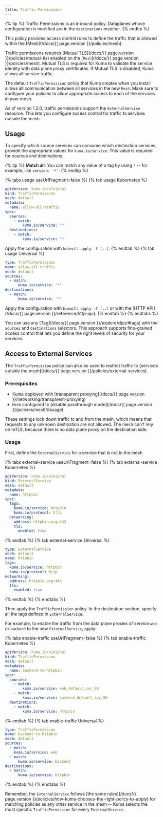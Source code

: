 ```yaml
---
title: Traffic Permissions
---
```


{% tip %}
Traffic Permissions is an inbound policy. Dataplanes whose configuration is modified are in the `destinations` matcher.
{% endtip %}

This policy provides access control rules to define the traffic that is allowed within the [Mesh](/docs/{{ page.version }}/policies/mesh). 

Traffic permissions requires [Mutual TLS](/docs/{{ page.version }}/policies/mutual-tls) enabled on the [`Mesh`](/docs/{{ page.version }}/policies/mesh). Mutual TLS is required for Kuma to validate the service identity with data plane proxy certificates. If Mutual TLS is disabled, Kuma allows all service traffic. 

The default `TrafficPermission` policy that Kuma creates when you install allows all communication between all services in the new `Mesh`. Make sure to configure your policies to allow appropriate access to each of the services in your mesh.

As of version 1.2.0, traffic permissions support the `ExternalService` resource. This lets you configure access control for traffic to services outside the mesh.

## Usage

To specify which source services can consume which destination services, provide the appropriate values for `kuma.io/service`. This value is required for sources and destinations.

{% tip %}
**Match all**: You can match any value of a tag by using `*` -- for example, like `version: '*'`.
{% endtip %}

{% tabs usage useUrlFragment=false %}
{% tab usage Kubernetes %}
```yaml
apiVersion: kuma.io/v1alpha1
kind: TrafficPermission
mesh: default
metadata:
  name: allow-all-traffic
spec:
  sources:
    - match:
        kuma.io/service: '*'
  destinations:
    - match:
        kuma.io/service: '*'
```
Apply the configuration with `kubectl apply -f [..]`.
{% endtab %}
{% tab usage Universal %}
```yaml
type: TrafficPermission
name: allow-all-traffic
mesh: default
sources:
  - match:
      kuma.io/service: '*'
destinations:
  - match:
      kuma.io/service: '*'
```
Apply the configuration with `kumactl apply -f [..]` or with the [HTTP API](/docs/{{ page.version }}/reference/http-api).
{% endtab %}
{% endtabs %}

You can use any [Tag](/docs/{{ page.version }}/explore/dpp/#tags) with the `sources` and `destinations` selectors. This approach supports fine-grained access control that lets you define the right levels of security for your services.

## Access to External Services

The `TrafficPermission` policy can also be used to restrict traffic to [services outside the mesh](/docs/{{ page.version }}/policies/external-services).

### Prerequisites

* Kuma deployed with [transparent proxying](/docs/{{ page.version }}/networking/transparent-proxying)
* `Mesh` configured to [disable passthrough mode](/docs/{{ page.version }}/policies/mesh/#usage)

These settings lock down traffic to and from the mesh, which means that requests to any unknown destination are not allowed. The mesh can't rely on mTLS, because there is no data plane proxy on the destination side.

### Usage

First, define the `ExternalService` for a service that is not in the mesh.

{% tabs external-service useUrlFragment=false %}
{% tab external-service Kubernetes %}
```yaml
apiVersion: kuma.io/v1alpha1
kind: ExternalService
mesh: default
metadata:
  name: httpbin
spec:
  tags:
    kuma.io/service: httpbin
    kuma.io/protocol: http
  networking:
    address: httpbin.org:443
    tls:
      enabled: true
```
{% endtab %}
{% tab external-service Universal %}
```yaml
type: ExternalService
mesh: default
name: httpbin
tags:
  kuma.io/service: httpbin
  kuma.io/protocol: http
networking:
  address: httpbin.org:443
  tls:
    enabled: true
```
{% endtab %}
{% endtabs %}

Then apply the `TrafficPermission` policy. In the destination section, specify all the tags defined in `ExternalService`.

For example, to enable the traffic from the data plane proxies of service `web` or `backend` to the new `ExternalService`, apply:

{% tabs enable-traffic useUrlFragment=false %}
{% tab enable-traffic Kubernetes %}
```yaml
apiVersion: kuma.io/v1alpha1
kind: TrafficPermission
mesh: default
metadata:
  name: backend-to-httpbin
spec:
  sources:
    - match:
        kuma.io/service: web_default_svc_80
    - match:
        kuma.io/service: backend_default_svc_80
  destinations:
    - match:
        kuma.io/service: httpbin
```
{% endtab %}
{% tab enable-traffic Universal %}
```yaml
type: TrafficPermission
name: backend-to-httpbin
mesh: default
sources:
  - match:
    kuma.io/service: web
  - match:
      kuma.io/service: backend
destinations:
  - match:
      kuma.io/service: httpbin
```
{% endtab %}
{% endtabs %}

Remember, the `ExternalService` follows [the same rules](/docs/{{ page.version }}/policies/how-kuma-chooses-the-right-policy-to-apply) for matching policies as any other service in the mesh -- Kuma selects the most specific `TrafficPermission` for every `ExternalService`.
